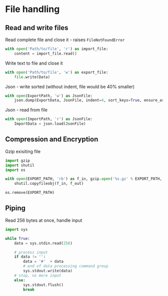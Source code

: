# File handling

## Read and write files

Read complete file and close it - raises `FileNotFoundError`
```python
with open('Path/to/file', 'r') as import_file:
    content = import_file.read()
```

Write text to file and close it
```python
with open('Path/to/file', 'w') as export_file:
    file.write(Data)
```

Json - write sorted (without indent, file would be 40% smaller)
```python
with open(ExportPath, 'w') as JsonFile:
    json.dump(ExportData, JsonFile, indent=4, sort_keys=True, ensure_ascii=False)
```

Json - read from file
```python
with open(ImportPath, 'r') as JsonFile:
    ImportData = json.load(JsonFile)
```

## Compression and Encryption

Gzip exisiting file
```python
import gzip
import shutil
import os

with open(EXPORT_PATH, 'rb') as f_in, gzip.open('%s.gz' % EXPORT_PATH, 'wb') as f_out:
    shutil.copyfileobj(f_in, f_out)

os.remove(EXPORT_PATH)
```

## Piping

Read 256 bytes at once, handle input

```python
import sys

while True:
    data = sys.stdin.read(256)

    # process input
    if data != '':
        data = '#'  + data
        # end of data processing command group
        sys.stdout.write(data)
    # stop, no more input
    else:
        sys.stdout.flush()
        break
```
